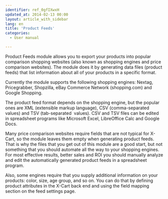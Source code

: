 ```yaml
---
identifier: ref_0gfIXwxH
updated_at: 2014-02-13 00:00
layout: article_with_sidebar
lang: en
title: 'Product Feeds'
categories:
  - User manual

---
```



Product Feeds module allows you to export your products into popular comparison shopping websites (also known as shopping engines and price comparison websites). The module does it by generating data files (product feeds) that list information about all of your products in a specific format.

Currently the module supports the following shopping engines: Nextag, Pricegrabber, Shopzilla, eBay Commerce Network (shopping.com) and Google Shopping.

The product feed format depends on the shopping engine, but the popular ones are XML (extensible markup language), CSV (comma-separated values) and TSV (tab-separated  values). CSV and TSV files can be edited in spreadsheet programs like Microsoft Excel, LibreOffice Calc and Google Docs.

Many price comparison websites require fields that are not typical for X-Cart, so the module leaves them empty when generating product feeds. That is why the files that you get out of this module are a good start, but not something that you should automate all the way to your shopping engines. For most effective results, better sales and ROI you should manually analyze and edit the automatically generated product feeds in a spreadsheet program.

Also, some engines require that you supply additional information on your products: color, size, age group, and so on. You can do that by defining product attributes in the X-Cart back end and using the field mapping section on the feed settings page.